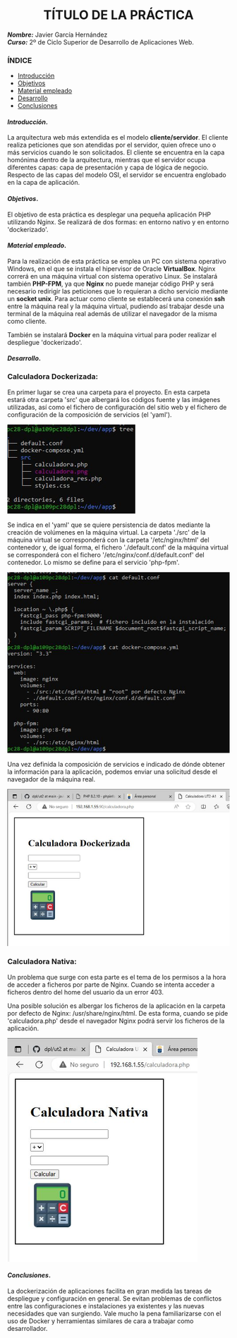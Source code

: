 
<center>

# TÍTULO DE LA PRÁCTICA


</center>

***Nombre:*** Javier García Hernández<br>
***Curso:*** 2º de Ciclo Superior de Desarrollo de Aplicaciones Web.

### ÍNDICE

+ [Introducción](#id1)
+ [Objetivos](#id2)
+ [Material empleado](#id3)
+ [Desarrollo](#id4)
+ [Conclusiones](#id5)


#### ***Introducción***. <a name="id1"></a>

La arquitectura web más extendida es el modelo <b>cliente/servidor</b>. El cliente realiza peticiones que son atendidas por el servidor, quien ofrece uno o más servicios cuando le son solicitados. El cliente se encuentra en la capa homónima dentro de la arquitectura, mientras que el servidor ocupa diferentes capas: capa de presentación y capa de lógica de negocio. Respecto de las capas del modelo OSI, el servidor se encuentra englobado en la capa de aplicación. 

#### ***Objetivos***. <a name="id2"></a>

El objetivo de esta práctica es desplegar una pequeña aplicación PHP utilizando Nginx. Se realizará de dos formas: en entorno nativo y en entorno 'dockerizado'.

#### ***Material empleado***. <a name="id3"></a>

Para la realización de esta práctica se emplea un PC con sistema operativo Windows, en el que se instala el hipervisor de Oracle <b>VirtualBox</b>. Nginx correrá en una máquina virtual con sistema operativo Linux. Se instalará también <b>PHP-FPM</b>, ya que <b>Nginx</b> no puede manejar código PHP y será necesario redirigir las peticiones que lo requieran a dicho servicio mediante un <b>socket unix</b>. Para actuar como cliente se establecerá una conexión <b>ssh</b> entre la máquina real y la máquina virtual, pudiendo así trabajar desde una terminal de la máquina real además de utilizar el navegador de la misma como cliente. 

También se instalará <b>Docker</b> en la máquina virtual para poder realizar el despliegue 'dockerizado'.

#### ***Desarrollo***. <a name="id4"></a>

### Calculadora Dockerizada:

En primer lugar se crea una carpeta para el proyecto. En esta carpeta estará otra carpeta 'src' que albergará los códigos fuente y las imágenes utilizadas, así como el fichero de configuración del sitio web y el fichero de configuración de la composición de servicios (el 'yaml'). 

<img src="A1/imagenes/docker_tree.JPG">

Se indica en el 'yaml' que se quiere persistencia de datos mediante la creación de volúmenes en la máquina virtual. La carpeta './src' de la máquina virtual se corresponderá con la carpeta '/etc/nginx/html' del contenedor y, de igual forma, el fichero './default.conf' de la máquina virtual se corresponderá con el fichero '/etc/nginx/conf.d/default.conf' del contenedor. Lo mismo se define para el servicio 'php-fpm'.

<img src="A1/imagenes/docker_conf.JPG">

Una vez definida la composición de servicios e indicado de dónde obtener la información para la aplicación, podemos enviar una solicitud desde el navegador de la máquina real.

<img src="A1/imagenes/calculadora_dockerizada.JPG">

### Calculadora Nativa:

Un problema que surge con esta parte es el tema de los permisos a la hora de acceder a ficheros por parte de Nginx. Cuando se intenta acceder a ficheros dentro del home del usuario da un error 403. 

Una posible solución es albergar los ficheros de la aplicación en la carpeta por defecto de Nginx: /usr/share/nginx/html. De esta forma, cuando se pide 'calculadora.php' desde el navegador Nginx podrá servir los ficheros de la aplicación.

<img src="A1/imagenes/calculadora_nativa.JPG">

#### ***Conclusiones***. <a name="id5"></a>

La dockerización de aplicaciones facilita en gran medida las tareas de despliegue y configuración en general. Se evitan problemas de conflictos entre las configuraciones e instalaciones ya existentes y las nuevas necesidades que van surgiendo. Vale mucho la pena familiarizarse con el uso de Docker y herramientas similares de cara a trabajar como desarrollador. 